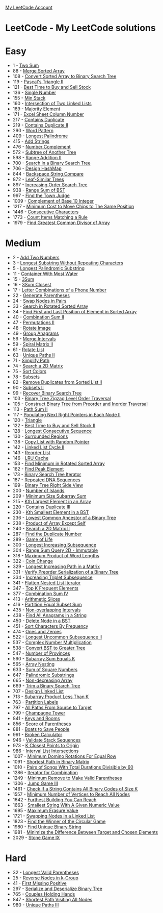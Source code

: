 [My LeetCode Account](https://leetcode.com/ariel_rotem/)
# LeetCode - My LeetCode solutions
# Easy
 - 1 - [Two Sum](https://leetcode.com/problems/two-sum/)
 - 88 - [Merge Sorted Array](https://leetcode.com/problems/merge-sorted-array/)
 - 108 - [Convert Sorted Array to Binary Search Tree](https://leetcode.com/problems/convert-sorted-array-to-binary-search-tree/)
 - 119 - [Pascal's Triangle II](https://leetcode.com/problems/pascals-triangle-ii/)
 - 121 - [Best Time to Buy and Sell Stock](https://leetcode.com/problems/best-time-to-buy-and-sell-stock/)
 - 136 - [Single Number](https://leetcode.com/problems/single-number/)
 - 155 - [Min Stack](https://leetcode.com/problems/min-stack/)
 - 160 - [Intersection of Two Linked Lists](https://leetcode.com/problems/intersection-of-two-linked-lists/)
 - 169 - [Majority Element](https://leetcode.com/problems/majority-element/)
 - 171 - [Excel Sheet Column Number](https://leetcode.com/problems/excel-sheet-column-number/)
 - 217 - [Contains Duplicate](https://leetcode.com/problems/contains-duplicate/)
 - 219 - [Contains Duplicate II](https://leetcode.com/problems/contains-duplicate-ii/)
 - 290 - [Word Pattern](https://leetcode.com/problems/word-pattern/)
 - 409 - [Longest Palindrome](https://leetcode.com/problems/longest-palindrome/)
 - 415 - [Add Strings](https://leetcode.com/problems/add-strings/)
 - 476 - [Number Complement](https://leetcode.com/problems/number-complement/)
 - 572 - [Subtree of Another Tree](https://leetcode.com/problems/subtree-of-another-tree/)
 - 598 - [Range Addition II](https://leetcode.com/problems/range-addition-ii/)
 - 700 - [Search in a Binary Search Tree](https://leetcode.com/problems/search-in-a-binary-search-tree/)
 - 706 - [Design HashMap](https://leetcode.com/problems/design-hashmap/)
 - 844 - [Backspace String Compare](https://leetcode.com/problems/backspace-string-compare/)
 - 872 - [Leaf-Similar Trees](https://leetcode.com/problems/leaf-similar-trees/)
 - 897 - [Increasing Order Search Tree](https://leetcode.com/problems/increasing-order-search-tree/)
 - 938 - [Range Sum of BST](https://leetcode.com/problems/range-sum-of-bst/)
 - 997 - [Find the Town Judge](https://leetcode.com/problems/find-the-town-judge/)
 - 1009 - [Complement of Base 10 Integer](https://leetcode.com/problems/complement-of-base-10-integer/)
 - 1217 - [Minimum Cost to Move Chips to The Same Position](https://leetcode.com/problems/minimum-cost-to-move-chips-to-the-same-position/)
 - 1446 - [Consecutive Characters](https://leetcode.com/problems/consecutive-characters/)
 - 1773 - [Count Items Matching a Rule](https://leetcode.com/problems/count-items-matching-a-rule/)
 - 1979 - [Find Greatest Common Divisor of Array](https://leetcode.com/problems/find-greatest-common-divisor-of-array/)

# Medium
 - 2 - [Add Two Numbers](https://leetcode.com/problems/add-two-numbers/)
 - 3 - [Longest Substring Without Repeating Characters](https://leetcode.com/problems/longest-substring-without-repeating-characters/)
 - 5 - [Longest Palindromic Substring](https://leetcode.com/problems/longest-palindromic-substring/)
 - 11 - [Container With Most Water](https://leetcode.com/problems/container-with-most-water/)
 - 15 - [3Sum](https://leetcode.com/problems/3sum/)
 - 16 - [3Sum Closest](https://leetcode.com/problems/3sum-closest/)
 - 17 - [Letter Combinations of a Phone Number](https://leetcode.com/problems/letter-combinations-of-a-phone-number/)
 - 22 - [Generate Parentheses](https://leetcode.com/problems/generate-parentheses/)
 - 24 - [Swap Nodes in Pairs](https://leetcode.com/problems/swap-nodes-in-pairs/)
 - 33 - [Search in Rotated Sorted Array](https://leetcode.com/problems/search-in-rotated-sorted-array/)
 - 34 - [Find First and Last Position of Element in Sorted Array](https://leetcode.com/problems/find-first-and-last-position-of-element-in-sorted-array/)
 - 40 - [Combination Sum II](https://leetcode.com/problems/combination-sum-ii/)
 - 47 - [Permutations II](https://leetcode.com/problems/permutations-ii/)
 - 48 - [Rotate Image](https://leetcode.com/problems/rotate-image/)
 - 49 - [Group Anagrams](https://leetcode.com/problems/group-anagrams/)
 - 56 - [Merge Intervals](https://leetcode.com/problems/merge-intervals/)
 - 59 - [Spiral Matrix II](https://leetcode.com/problems/spiral-matrix-ii/)
 - 61 - [Rotate List](https://leetcode.com/problems/rotate-list/)
 - 63 - [Unique Paths II](https://leetcode.com/problems/unique-paths-ii/)
 - 71 - [Simplify Path](https://leetcode.com/problems/simplify-path/)
 - 74 - [Search a 2D Matrix](https://leetcode.com/problems/search-a-2d-matrix/)
 - 75 - [Sort Colors](https://leetcode.com/problems/sort-colors/)
 - 78 - [Subsets](https://leetcode.com/problems/subsets/)
 - 82 - [Remove Duplicates from Sorted List II](https://leetcode.com/problems/remove-duplicates-from-sorted-list-ii/)
 - 90 - [Subsets II](https://leetcode.com/problems/subsets-ii/)
 - 99 - [Recover Binary Search Tree](https://leetcode.com/problems/recover-binary-search-tree/)
 - 103 - [Binary Tree Zigzag Level Order Traversal](https://leetcode.com/problems/binary-tree-zigzag-level-order-traversal/)
 - 105 - [Construct Binary Tree from Preorder and Inorder Traversal](https://leetcode.com/problems/construct-binary-tree-from-preorder-and-inorder-traversal/)
 - 113 - [Path Sum II](https://leetcode.com/problems/path-sum-ii/)
 - 117 - [Populating Next Right Pointers in Each Node II](https://leetcode.com/problems/populating-next-right-pointers-in-each-node-ii/)
 - 120 - [Triangle](https://leetcode.com/problems/triangle/)
 - 122 - [Best Time to Buy and Sell Stock II](https://leetcode.com/problems/best-time-to-buy-and-sell-stock-ii/)
 - 128 - [Longest Consecutive Sequence](https://leetcode.com/problems/longest-consecutive-sequence/)
 - 130 - [Surrounded Regions](https://leetcode.com/problems/surrounded-regions/)
 - 138 - [Copy List with Random Pointer](https://leetcode.com/problems/copy-list-with-random-pointer/)
 - 142 - [Linked List Cycle II](https://leetcode.com/problems/linked-list-cycle-ii/)
 - 143 - [Reorder List](https://leetcode.com/problems/reorder-list/)
 - 146 - [LRU Cache](https://leetcode.com/problems/lru-cache/)
 - 153 - [Find Minimum in Rotated Sorted Array](https://leetcode.com/problems/find-minimum-in-rotated-sorted-array/)
 - 162 - [Find Peak Element](https://leetcode.com/problems/find-peak-element/)
 - 173 - [Binary Search Tree Iterator](https://leetcode.com/problems/binary-search-tree-iterator/)
 - 187 - [Repeated DNA Sequences](https://leetcode.com/problems/repeated-dna-sequences/)
 - 199 - [Binary Tree Right Side View](https://leetcode.com/problems/binary-tree-right-side-view/)
 - 200 - [Number of Islands](https://leetcode.com/problems/number-of-islands/)
 - 209 - [Minimum Size Subarray Sum](https://leetcode.com/problems/minimum-size-subarray-sum/)
 - 215 - [Kth Largest Element in an Array](https://leetcode.com/problems/kth-largest-element-in-an-array/)
 - 220 - [Contains Duplicate III](https://leetcode.com/problems/contains-duplicate-iii/)
 - 230 - [Kth Smallest Element in a BST](https://leetcode.com/problems/kth-smallest-element-in-a-bst/)
 - 236 - [Lowest Common Ancestor of a Binary Tree](https://leetcode.com/problems/lowest-common-ancestor-of-a-binary-tree/)
 - 238 - [Product of Array Except Self](https://leetcode.com/problems/product-of-array-except-self/)
 - 240 - [Search a 2D Matrix II](https://leetcode.com/problems/search-a-2d-matrix-ii/)
 - 287 - [Find the Duplicate Number](https://leetcode.com/problems/find-the-duplicate-number/)
 - 289 - [Game of Life](https://leetcode.com/problems/game-of-life/)
 - 300 - [Longest Increasing Subsequence](https://leetcode.com/problems/longest-increasing-subsequence/)
 - 304 - [Range Sum Query 2D - Immutable](https://leetcode.com/problems/range-sum-query-2d-immutable/)
 - 318 - [Maximum Product of Word Lengths](https://leetcode.com/problems/maximum-product-of-word-lengths/)
 - 322 - [Coin Change](https://leetcode.com/problems/coin-change/)
 - 329 - [Longest Increasing Path in a Matrix](https://leetcode.com/problems/longest-increasing-path-in-a-matrix/)
 - 331 - [Verify Preorder Serialization of a Binary Tree](https://leetcode.com/problems/verify-preorder-serialization-of-a-binary-tree/)
 - 334 - [Increasing Triplet Subsequence](https://leetcode.com/problems/increasing-triplet-subsequence/)
 - 341 - [Flatten Nested List Iterator](https://leetcode.com/problems/flatten-nested-list-iterator/)
 - 347 - [Top K Frequent Elements](https://leetcode.com/problems/top-k-frequent-elements/)
 - 377 - [Combination Sum IV](https://leetcode.com/problems/combination-sum-iv/)
 - 413 - [Arithmetic Slices](https://leetcode.com/problems/arithmetic-slices/)
 - 416 - [Partition Equal Subset Sum](https://leetcode.com/problems/partition-equal-subset-sum/)
 - 435 - [Non-overlapping Intervals](https://leetcode.com/problems/non-overlapping-intervals/)
 - 438 - [Find All Anagrams in a String](https://leetcode.com/problems/find-all-anagrams-in-a-string/)
 - 450 - [Delete Node in a BST](https://leetcode.com/problems/delete-node-in-a-bst/)
 - 451 - [Sort Characters By Frequency](https://leetcode.com/problems/sort-characters-by-frequency/)
 - 474 - [Ones and Zeroes](https://leetcode.com/problems/ones-and-zeroes/)
 - 522 - [Longest Uncommon Subsequence II](https://leetcode.com/problems/longest-uncommon-subsequence-ii/)
 - 537 - [Complex Number Multiplication](https://leetcode.com/problems/complex-number-multiplication/)
 - 538 - [Convert BST to Greater Tree](https://leetcode.com/problems/convert-bst-to-greater-tree/)
 - 547 - [Number of Provinces](https://leetcode.com/problems/number-of-provinces/)
 - 560 - [Subarray Sum Equals K](https://leetcode.com/problems/subarray-sum-equals-k/)
 - 565 - [Array Nesting](https://leetcode.com/problems/array-nesting/)
 - 633 - [Sum of Square Numbers](https://leetcode.com/problems/sum-of-square-numbers/)
 - 647 - [Palindromic Substrings](https://leetcode.com/problems/palindromic-substrings/)
 - 665 - [Non-decreasing Array](https://leetcode.com/problems/non-decreasing-array/)
 - 669 - [Trim a Binary Search Tree](https://leetcode.com/problems/trim-a-binary-search-tree/)
 - 707 - [Design Linked List](https://leetcode.com/problems/design-linked-list/)
 - 713 - [Subarray Product Less Than K](https://leetcode.com/problems/subarray-product-less-than-k/)
 - 763 - [Partition Labels](https://leetcode.com/problems/partition-labels/)
 - 797 - [All Paths From Source to Target](https://leetcode.com/problems/all-paths-from-source-to-target/)
 - 799 - [Champagne Tower](https://leetcode.com/problems/champagne-tower/)
 - 841 - [Keys and Rooms](https://leetcode.com/problems/keys-and-rooms/)
 - 856 - [Score of Parentheses](https://leetcode.com/problems/score-of-parentheses/)
 - 881 - [Boats to Save People](https://leetcode.com/problems/boats-to-save-people/)
 - 991 - [Broken Calculator](https://leetcode.com/problems/broken-calculator/)
 - 946 - [Validate Stack Sequences](https://leetcode.com/problems/validate-stack-sequences/)
 - 973 - [K Closest Points to Origin](https://leetcode.com/problems/k-closest-points-to-origin/)
 - 986 - [Interval List Intersections](https://leetcode.com/problems/interval-list-intersections/)
 - 1007 - [Minimum Domino Rotations For Equal Row](https://leetcode.com/problems/minimum-domino-rotations-for-equal-row/)
 - 1091 - [Shortest Path in Binary Matrix](https://leetcode.com/problems/shortest-path-in-binary-matrix/)
 - 1010 - [Pairs of Songs With Total Durations Divisible by 60](https://leetcode.com/problems/pairs-of-songs-with-total-durations-divisible-by-60/)
 - 1286 - [Iterator for Combination](https://leetcode.com/problems/iterator-for-combination/)
 - 1249 - [Minimum Remove to Make Valid Parentheses](https://leetcode.com/problems/minimum-remove-to-make-valid-parentheses/)
 - 1306 - [Jump Game III](https://leetcode.com/problems/jump-game-iii/)
 - 1461 - [Check If a String Contains All Binary Codes of Size K](https://leetcode.com/problems/check-if-a-string-contains-all-binary-codes-of-size-k/)
 - 1557 - [Minimum Number of Vertices to Reach All Nodes](https://leetcode.com/problems/minimum-number-of-vertices-to-reach-all-nodes/)
 - 1642 - [Furthest Building You Can Reach](https://leetcode.com/problems/furthest-building-you-can-reach/)
 - 1663 - [Smallest String With A Given Numeric Value](https://leetcode.com/problems/smallest-string-with-a-given-numeric-value/)
 - 1695 - [Maximum Erasure Value](https://leetcode.com/problems/maximum-erasure-value/)
 - 1721 - [Swapping Nodes in a Linked List](https://leetcode.com/problems/swapping-nodes-in-a-linked-list/)
 - 1823 - [Find the Winner of the Circular Game](https://leetcode.com/problems/find-the-winner-of-the-circular-game/)
 - 1980 - [Find Unique Binary String](https://leetcode.com/problems/find-unique-binary-string/)
 - 1981 - [Minimize the Difference Between Target and Chosen Elements](https://leetcode.com/problems/minimize-the-difference-between-target-and-chosen-elements/)
 - 2029 - [Stone Game IX](https://leetcode.com/problems/stone-game-ix/)


 # Hard
 - 32 - [Longest Valid Parentheses](https://leetcode.com/problems/longest-valid-parentheses/)
 - 25 - [Reverse Nodes in k-Group](https://leetcode.com/problems/reverse-nodes-in-k-group/)
 - 41 - [First Missing Positive](https://leetcode.com/problems/first-missing-positive/)
 - 297 - [Serialize and Deserialize Binary Tree](https://leetcode.com/problems/serialize-and-deserialize-binary-tree/)
 - 765 - [Couples Holding Hands](https://leetcode.com/problems/couples-holding-hands/)
 - 847 - [Shortest Path Visiting All Nodes](https://leetcode.com/problems/shortest-path-visiting-all-nodes/)
 - 980 - [Unique Paths III](https://leetcode.com/problems/unique-paths-iii/)

